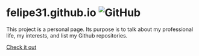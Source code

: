 # felipe31.github.io ![GitHub](https://img.shields.io/github/license/Felipe31/felipe31.github.io?style=plastic)
This project is a personal page. Its purpose is to talk about my professional life, my interests, and list my Github repositories.

[Check it out](https://felipe31.github.io)